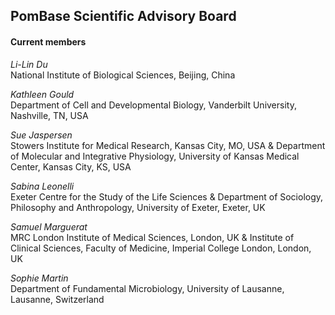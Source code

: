 ## PomBase Scientific Advisory Board

#### Current members

*Li-Lin Du*<br>
National Institute of Biological Sciences, Beijing, China

*Kathleen Gould*<br>
Department of Cell and Developmental Biology, Vanderbilt University, Nashville, TN, USA

*Sue Jaspersen*<br>
Stowers Institute for Medical Research, Kansas City, MO, USA &amp; Department of Molecular and Integrative Physiology, University of Kansas Medical Center, Kansas City, KS, USA

*Sabina Leonelli*<br>
Exeter Centre for the Study of the Life Sciences &amp; Department of Sociology, Philosophy and Anthropology, University of Exeter, Exeter, UK

*Samuel Marguerat*<br>
MRC London Institute of Medical Sciences, London, UK &amp; Institute of Clinical Sciences, Faculty of Medicine, Imperial College London, London, UK

*Sophie Martin*<br>
Department of Fundamental Microbiology, University of Lausanne, Lausanne, Switzerland

<!--
#### Past members
(uncomment when anyone rotates off)
-->